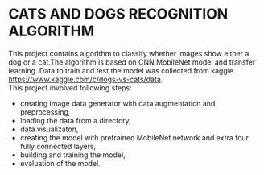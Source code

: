 # CATS AND DOGS RECOGNITION ALGORITHM

This project contains algorithm to classify whether images show either a dog or a cat.The algorithm is based on CNN MobileNet model and transfer learning. 
Data to train and test the model was collected from kaggle https://www.kaggle.com/c/dogs-vs-cats/data.  
This project involved following steps:
- creating image data generator with data augmentation and preprocessing, 
- loading the data from a directory,
- data visualizaton,
- creating the model with pretrained MobileNet network and extra four fully connected layers,
- building and training the model,
- evaluation of the model.  
